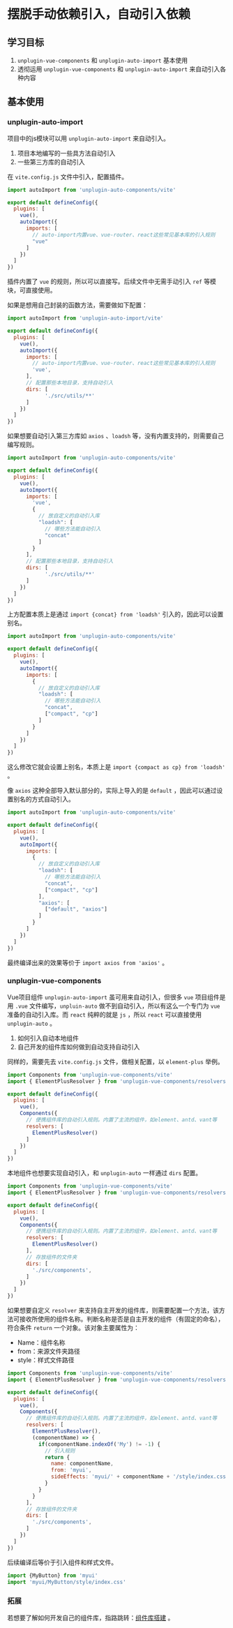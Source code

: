 # 摆脱手动依赖引入，自动引入依赖

## 学习目标

1. `unplugin-vue-components` 和 `unplugin-auto-import` 基本使用
2. 透彻运用 `unplugin-vue-components` 和 `unplugin-auto-import` 来自动引入各种内容

## 基本使用

### unplugin-auto-import

项目中的js模块可以用 `unplugin-auto-import` 来自动引入。

1. 项目本地编写的一些具方法自动引入
2. 一些第三方库的自动引入

在 `vite.config.js` 文件中引入，配置插件。

```js
import autoImport from 'unplugin-auto-components/vite'

export default defineConfig({
  plugins: [
    vue(),
    autoImport({
      imports: [
        // auto-import内置vue、vue-router、react这些常见基本库的引入规则
        "vue"
      ]
    })
  ]
})
```

插件内置了 `vue` 的规则，所以可以直接写。后续文件中无需手动引入 `ref` 等模块，可直接使用。

如果是想用自己封装的函数方法，需要做如下配置：

```js
import autoImport from 'unplugin-auto-import/vite'

export default defineConfig({
  plugins: [
    vue(),
    autoImport({
      imports: [
        // auto-import内置vue、vue-router、react这些常见基本库的引入规则
        'vue',
      ],
      // 配置那些本地目录，支持自动引入
      dirs: [
        	'./src/utils/**'
      ]
    })
  ]
})
```

如果想要自动引入第三方库如 `axios` 、`loadsh` 等，没有内置支持的，则需要自己编写规则。

```js
import autoImport from 'unplugin-auto-components/vite'

export default defineConfig({
  plugins: [
    vue(),
    autoImport({
      imports: [
        'vue',
        {
          // 放自定义的自动引入库
          "loadsh": [
            // 哪些方法能自动引入
            "concat"
          ]
        }
      ],
      // 配置那些本地目录，支持自动引入
      dirs: [
        	'./src/utils/**'
      ]
    })
  ]
})
```

上方配置本质上是通过 `import {concat} from 'loadsh'` 引入的，因此可以设置别名。

```js
import autoImport from 'unplugin-auto-components/vite'

export default defineConfig({
  plugins: [
    vue(),
    autoImport({
      imports: [
        {
          // 放自定义的自动引入库
          "loadsh": [
            // 哪些方法能自动引入
            "concat",
            ["compact", "cp"]
          ]
        }
      ]
    })
  ]
})
```

这么修改它就会设置上别名，本质上是 `import {compact as cp} from 'loadsh'` 。

像 `axios` 这种全部导入默认部分的，实际上导入的是 `default` ，因此可以通过设置别名的方式自动引入。

```js
import autoImport from 'unplugin-auto-components/vite'

export default defineConfig({
  plugins: [
    vue(),
    autoImport({
      imports: [
        {
          // 放自定义的自动引入库
          "loadsh": [
            // 哪些方法能自动引入
            "concat",
            ["compact", "cp"]
          ],
          "axios": [
            ["default", "axios"]
          ]
        }
      ]
    })
  ]
})
```

最终编译出来的效果等价于 `import axios from 'axios'` 。

### unplugin-vue-components

Vue项目组件 `unplugin-auto-import` 虽可用来自动引入，但很多 `vue` 项目组件是用 `.vue` 文件编写，`unpluin-auto` 做不到自动引入，所以有这么一个专门为 `vue` 准备的自动引入库。而 `react` 纯粹的就是 `js` ，所以 `react` 可以直接使用 `unplugin-auto` 。

1. 如何引入自动本地组件
2. 自己开发的组件库如何做到自动支持自动引入

同样的，需要先去 `vite.config.js` 文件，做相关配置，以 `element-plus` 举例。

```js
import Components from 'unplugin-vue-components/vite'
import { ElementPlusResolver } from 'unplugin-vue-components/resolvers'

export default defineConfig({
  plugins: [
    vue(),
    Components({
      // 便携组件库的自动引入规则。内置了主流的组件，如element、antd、vant等
      resolvers: [
        ElementPlusResolver()
      ]
    })
  ]
})
```

本地组件也想要实现自动引入，和 `unplugin-auto` 一样通过 `dirs` 配置。

```js
import Components from 'unplugin-vue-components/vite'
import { ElementPlusResolver } from 'unplugin-vue-components/resolvers'

export default defineConfig({
  plugins: [
    vue(),
    Components({
      // 便携组件库的自动引入规则。内置了主流的组件，如element、antd、vant等
      resolvers: [
        ElementPlusResolver()
      ],
      // 存放组件的文件夹
      dirs: [
        './src/components',
      ]
    })
  ]
})
```

如果想要自定义 `resolver` 来支持自主开发的组件库，则需要配置一个方法，该方法可接收所使用的组件名称。判断名称是否是自主开发的组件（有固定的命名），符合条件 `return` 一个对象。该对象主要属性为：

- Name：组件名称
- from：来源文件夹路径
- style：样式文件路径

```js
import Components from 'unplugin-vue-components/vite'
import { ElementPlusResolver } from 'unplugin-vue-components/resolvers'

export default defineConfig({
  plugins: [
    vue(),
    Components({
      // 便携组件库的自动引入规则。内置了主流的组件，如element、antd、vant等
      resolvers: [
        ElementPlusResolver(),
        (componentName) => {
          if(componentName.indexOf('My') != -1) {
            // 引入规则
            return {
              name: componentName,
              from: 'myui',
              sideEffects: 'myui/' + componentName + '/style/index.css'
            }
          }
        }
      ],
      // 存放组件的文件夹
      dirs: [
        './src/components',
      ]
    })
  ]
})
```

后续编译后等价于引入组件和样式文件。

```js
import {MyButton} from 'myui'
import 'myui/MyButton/style/index.css'
```

### 拓展

若想要了解如何开发自己的组件库，指路跳转：[组件库搭建](/learn/学而时习之/前端组件封装实例/组件库搭建.md) 。